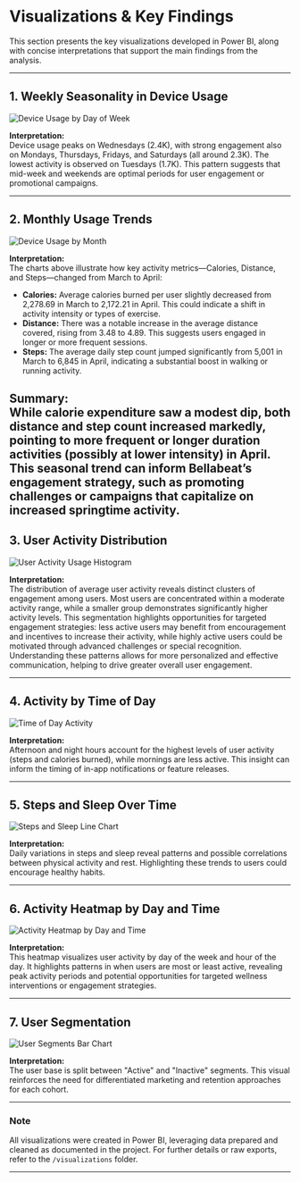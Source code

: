 # Visualizations & Key Findings

This section presents the key visualizations developed in Power BI, along with concise interpretations that support the main findings from the analysis.

---

## 1. Weekly Seasonality in Device Usage

![Device Usage by Day of Week](img/weekday_seasonality.PNG)

**Interpretation:**  
Device usage peaks on Wednesdays (2.4K), with strong engagement also on Mondays, Thursdays, Fridays, and Saturdays (all around 2.3K). The lowest activity is observed on Tuesdays (1.7K). This pattern suggests that mid-week and weekends are optimal periods for user engagement or promotional campaigns.

---

## 2. Monthly Usage Trends

![Device Usage by Month](img/seasonality_monthly.jpg)

**Interpretation:**  
The charts above illustrate how key activity metrics—Calories, Distance, and Steps—changed from March to April:

- **Calories:** Average calories burned per user slightly decreased from 2,278.69 in March to 2,172.21 in April. This could indicate a shift in activity intensity or types of exercise.
- **Distance:** There was a notable increase in the average distance covered, rising from 3.48 to 4.89. This suggests users engaged in longer or more frequent sessions.
- **Steps:** The average daily step count jumped significantly from 5,001 in March to 6,845 in April, indicating a substantial boost in walking or running activity.

**Summary:**  
While calorie expenditure saw a modest dip, both distance and step count increased markedly, pointing to more frequent or longer duration activities (possibly at lower intensity) in April. This seasonal trend can inform Bellabeat’s engagement strategy, such as promoting challenges or campaigns that capitalize on increased springtime activity.
---

## 3. User Activity Distribution

![User Activity Usage Histogram](img/usage_histogram.png.jpg)

**Interpretation:**  
The distribution of average user activity reveals distinct clusters of engagement among users. Most users are concentrated within a moderate activity range, while a smaller group demonstrates significantly higher activity levels. This segmentation highlights opportunities for targeted engagement strategies: less active users may benefit from encouragement and incentives to increase their activity, while highly active users could be motivated through advanced challenges or special recognition. Understanding these patterns allows for more personalized and effective communication, helping to drive greater overall user engagement.

---

## 4. Activity by Time of Day

![Time of Day Activity](img/steps_calories_by_time_of_day.png)

**Interpretation:**  
Afternoon and night hours account for the highest levels of user activity (steps and calories burned), while mornings are less active. This insight can inform the timing of in-app notifications or feature releases.

---

## 5. Steps and Sleep Over Time

![Steps and Sleep Line Chart](img/steps_sleep_over_time.png)

**Interpretation:**  
Daily variations in steps and sleep reveal patterns and possible correlations between physical activity and rest. Highlighting these trends to users could encourage healthy habits.

---

## 6. Activity Heatmap by Day and Time

![Activity Heatmap by Day and Time](img/activity_heatmap_day_time.png)

**Interpretation:**  
This heatmap visualizes user activity by day of the week and hour of the day. It highlights patterns in when users are most or least active, revealing peak activity periods and potential opportunities for targeted wellness interventions or engagement strategies.

---

## 7. User Segmentation

![User Segments Bar Chart](img/user_segmentation.png)

**Interpretation:**  
The user base is split between "Active" and "Inactive" segments. This visual reinforces the need for differentiated marketing and retention approaches for each cohort.

---

### Note

All visualizations were created in Power BI, leveraging data prepared and cleaned as documented in the project. For further details or raw exports, refer to the `/visualizations` folder.

---
